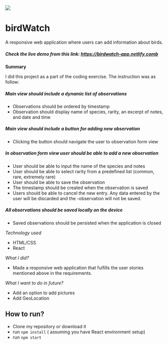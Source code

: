 <img src="./screenshots/bird-watch.png" />

# birdWatch
 A responsive web application where users can add information about birds. 
##### Check the live demo from this link: https://birdwatch-app.netlify.comb

**Summary**

I did this project as a part of the coding exercise. The instruction was as follow:
##### Main view should include a dynamic list of observations
- Observations should be ordered by timestamp
- Observation should display name of species, rarity, an excerpt of notes, and date and time
##### Main view should include a button for adding new observation
- Clicking the button should navigate the user to observation form view
##### In observation form view user should be able to add a new observation
- User should be able to input the name of the species and notes
- User should be able to select rarity from a predefined list (common, rare, extremely rare)
- User should be able to save the observation
- The timestamp should be created when the observation is saved
- Users should be able to cancel the new entry. Any data entered by the user will be discarded and the
-observation will not be saved.
##### All observations should be saved locally on the device
- Saved observations should be persisted when the application is closed  


*Technology used*
- HTML/CSS
- React


*What I did?*
- Made a responsive web application that fulfills the user stories mentioned above in the requirements.

*What I want to do in future?*
- Add an option to add pictures
- Add GeoLocation 

## How to run?
- Clone my repository or download it
- run `npm install` ( assuming you have React environment setup)
- run `npm start`


